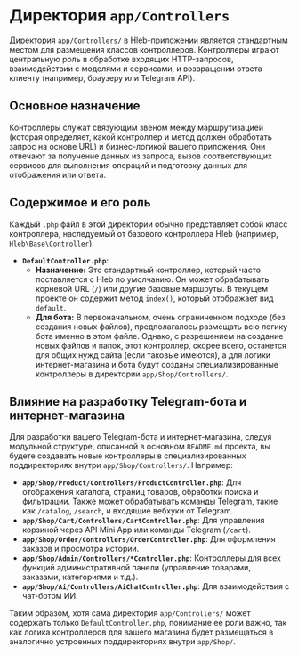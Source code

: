 # Директория `app/Controllers`

Директория `app/Controllers/` в Hleb-приложении является стандартным местом для размещения классов контроллеров. Контроллеры играют центральную роль в обработке входящих HTTP-запросов, взаимодействии с моделями и сервисами, и возвращении ответа клиенту (например, браузеру или Telegram API).

## Основное назначение

Контроллеры служат связующим звеном между маршрутизацией (которая определяет, какой контроллер и метод должен обработать запрос на основе URL) и бизнес-логикой вашего приложения. Они отвечают за получение данных из запроса, вызов соответствующих сервисов для выполнения операций и подготовку данных для отображения или ответа.

## Содержимое и его роль

Каждый `.php` файл в этой директории обычно представляет собой класс контроллера, наследуемый от базового контроллера Hleb (например, `Hleb\Base\Controller`).

*   **`DefaultController.php`**:
    *   **Назначение:** Это стандартный контроллер, который часто поставляется с Hleb по умолчанию. Он может обрабатывать корневой URL (`/`) или другие базовые маршруты. В текущем проекте он содержит метод `index()`, который отображает вид `default`.
    *   **Для бота:** В первоначальном, очень ограниченном подходе (без создания новых файлов), предполагалось размещать всю логику бота именно в этом файле. Однако, с разрешением на создание новых файлов и папок, этот контроллер, скорее всего, останется для общих нужд сайта (если таковые имеются), а для логики интернет-магазина и бота будут созданы специализированные контроллеры в директории `app/Shop/Controllers/`.

## Влияние на разработку Telegram-бота и интернет-магазина

Для разработки вашего Telegram-бота и интернет-магазина, следуя модульной структуре, описанной в основном `README.md` проекта, вы будете создавать новые контроллеры в специализированных поддиректориях внутри `app/Shop/Controllers/`. Например:

*   **`app/Shop/Product/Controllers/ProductController.php`**: Для отображения каталога, страниц товаров, обработки поиска и фильтрации. Также может обрабатывать команды Telegram, такие как `/catalog`, `/search`, и входящие вебхуки от Telegram.
*   **`app/Shop/Cart/Controllers/CartController.php`**: Для управления корзиной через API Mini App или команды Telegram (`/cart`).
*   **`app/Shop/Order/Controllers/OrderController.php`**: Для оформления заказов и просмотра истории.
*   **`app/Shop/Admin/Controllers/*Controller.php`**: Контроллеры для всех функций административной панели (управление товарами, заказами, категориями и т.д.).
*   **`app/Shop/Ai/Controllers/AiChatController.php`**: Для взаимодействия с чат-ботом ИИ.

Таким образом, хотя сама директория `app/Controllers/` может содержать только `DefaultController.php`, понимание ее роли важно, так как логика контроллеров для вашего магазина будет размещаться в аналогично устроенных поддиректориях внутри `app/Shop/`.
